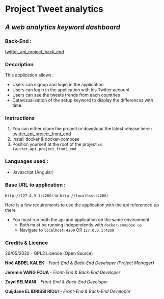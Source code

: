 #  Project Tweet analytics
## *A web analytics keyword dashboard*

### Back-End : 
[twitter_api_project_back_end](hhttps://github.com/noeklk/twitter_api_project_back_end)

### Description

This application allows :

- Users can signup and login in the application
- Users can login in the application with his Twitter account
- Users can see the tweets trends from each countries
- Datavizualisation of the setup keyword to display the differences with time.


### Instructions

1.  You can either clone the project or download the latest release here :  [twitter_api_project_front_end](https://github.com/noeklk/twitter_api_project_front_end.git)
2.  Install docker & docker-compose
3.  Position yourself at the root of the project  `cd twitter_api_project_front_end`

### Languages used :
* Javascript (Angular)

### Base URL to application : 
`http://127.0.0.1:4200/`
or
`http://localhost:4200/`


Here is a few requirements to use the application with the api referenced up there

-   You must run both the api and application on the same environment
    -   Both must be running independently with  `docker-compose up`
    -   Navigate to  `localhost:4200`  OR  `127.0.0.1:4200`

### Credits & Licence
29/05/2020 - GPL3 Licence (Open Source)


**Noé ABDEL KALEK**  - *Front-End & Back-End Developer (Project Manager)*


**Jéremie VANG FOUA**  - *Front-End & Back-End Developer*


**Zayd SELMANI**  - *Front-End & Back-End Developer*  


**Ouijdane EL IDRISSI RIOUI** - *Front-End & Back-End Developer*

